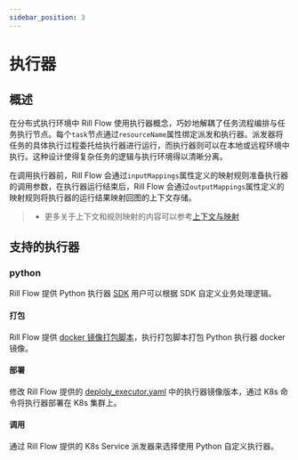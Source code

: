 ```yaml
---
sidebar_position: 3
---
```



# 执行器
## 概述 

在分布式执行环境中 Rill Flow 使用执行器概念，巧妙地解耦了任务流程编排与任务执行节点。每个`task`节点通过`resourceName`属性绑定派发和执行器。派发器将任务的具体执行过程委托给执行器进行运行，而执行器则可以在本地或远程环境中执行。这种设计使得复杂任务的逻辑与执行环境得以清晰分离。

在调用执行器前，Rill Flow 会通过`inputMappings`属性定义的映射规则准备执行器的调用参数，在执行器运行结束后，Rill
Flow 会通过`outputMappings`属性定义的映射规则将执行器的运行结果映射回图的上下文存储。

> * 更多关于上下文和规则映射的内容可以参考[上下文与映射](context-and-mapping)

## 支持的执行器

### python

Rill Flow 提供 Python 执行器 [SDK](https://git.intra.weibo.com/im/rill-flow/-/blob/develop/executors/fastapi/main.py) 用户可以根据 SDK 自定义业务处理逻辑。

#### 打包

Rill Flow 提供 [docker 镜像打包脚本](https://git.intra.weibo.com/im/rill-flow/-/blob/develop/executors/fastapi/build_image.sh)，执行打包脚本打包 Python 执行器 docker 镜像。

#### 部署

修改 Rill Flow 提供的 [deploly_executor.yaml](https://git.intra.weibo.com/im/rill-flow/-/blob/develop/docs/deploy-executor.yaml) 中的执行器镜像版本，通过 K8s 命令将执行器部署在 K8s 集群上。

#### 调用

通过 Rill Flow 提供的 K8s Service 派发器来选择使用 Python 自定义执行器。